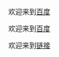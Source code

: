 欢迎来到[百度](https://www.baidu.com)

欢迎来到[百度](https://www.baidu.com)

欢迎来到[链接](https://pan.baidu.com/s/1FcRuBKNzyy3LskYr3yLYVA?pwd=i0p9)